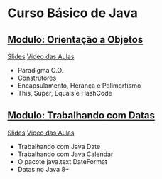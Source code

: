 # Curso Básico de Java

## [Modulo: Orientação a Objetos](https://medium.com/marcopollivier/java-basico-orientacao-a-objetos-com-java-6bca04020cbf)

[Slides](https://speakerdeck.com/marcopollivier/curso-java-basico-orientacao-a-objetos) 
[Video das Aulas](https://www.youtube.com/watch?v=lFB3OtEv3aY) 

- Paradigma O.O. 
- Construtores
- Encapsulamento, Herança e Polimorfismo 
- This, Super, Equals e HashCode

## [Modulo: Trabalhando com Datas](https://medium.com/responsive-br/java-basico-trabalhando-com-datas-70c4cb75e0f5)

[Slides](https://speakerdeck.com/marcopollivier/curso-java-basico-trabalhando-com-datas) 
[Video das Aulas](https://www.youtube.com/watch?v=4lvyXrZ-TLQ)

- Trabalhando com Java Date
- Trabalhando com Java Calendar
- O pacote java.text.DateFormat
- Datas no Java 8+
